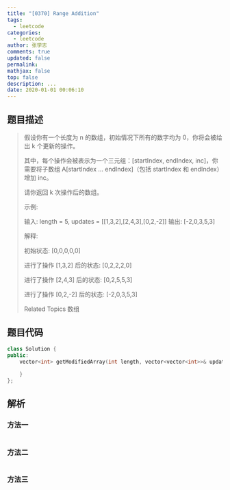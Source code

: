 ```yaml
---
title: "[0370] Range Addition"
tags:
  - leetcode
categories:
  - leetcode
author: 张学志
comments: true
updated: false
permalink:
mathjax: false
top: false
description: ...
date: 2020-01-01 00:06:10
---
```


## 题目描述

> 假设你有一个长度为 n 的数组，初始情况下所有的数字均为 0，你将会被给出 k 个更新的操作。 
> 
> 其中，每个操作会被表示为一个三元组：[startIndex, endIndex, inc]，你需要将子数组 A[startIndex ... endIndex]（包括 startIndex 和 endIndex）增加 inc。 
> 
> 请你返回 k 次操作后的数组。 
> 
> 示例: 
> 
> 输入: length = 5, updates = [[1,3,2],[2,4,3],[0,2,-2]]
> 输出: [-2,0,3,5,3]
> 
> 
> 解释: 
> 
> 初始状态:
> [0,0,0,0,0]
> 
> 进行了操作 [1,3,2] 后的状态:
> [0,2,2,2,0]
> 
> 进行了操作 [2,4,3] 后的状态:
> [0,2,5,5,3]
> 
> 进行了操作 [0,2,-2] 后的状态:
> [-2,0,3,5,3]
> 
> Related Topics 数组

## 题目代码

```cpp
class Solution {
public:
    vector<int> getModifiedArray(int length, vector<vector<int>>& updates) {
        
    }
};
```

## 解析

### 方法一

```cpp

```

### 方法二

```cpp

```

### 方法三

```cpp

```

